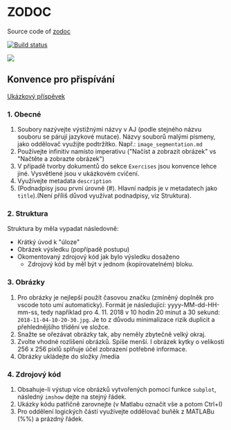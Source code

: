 # ZODOC

Source code of [zodoc](https://tesar-tech.github.io/zodoc/docs/)

[![Build status](https://ci.appveyor.com/api/projects/status/r4w78a1eurq9ktnk?svg=true)](https://ci.appveyor.com/project/tesar-tech/zodoc)

![](input/assets/img/kytka256.jpg)

## Konvence pro přispívání

[Ukázkový příspěvek](https://tesar-tech.github.io/zodoc/docs/cs/selective_blur)

### 1. Obecné

1. Soubory nazývejte výstižnými názvy v AJ (podle stejného názvu souboru se párují jazykové mutace). Názvy souborů malými písmeny, jako oddělovač využijte podtržítko. Např.: `image_segmentation.md`
2. Používejte infinitiv namísto imperativu ("Načíst a zobrazit obrázek" vs "Načtěte a zobrazte obrázek")
3. V případě tvorby dokumentů do sekce `Exercises` jsou konvence lehce jiné. Vysvětlené jsou v ukázkovém cvičení.
4. Využívejte metadata `description`
5. (Podnadpisy jsou první úrovně (#). Hlavní nadpis je v metadatech jako `title`).(Není příliš důvod využívat podnadpisy, viz Struktura).

### 2. Struktura

Struktura by měla vypadat následovně:

- Krátký úvod k "úloze"
- Obrázek výsledku (popřípadě postupu)
- Okomentovaný zdrojový kód jak bylo výsledku dosaženo
  - Zdrojový kód by měl být v jednom (kopírovatelném) bloku.

### 3. Obrázky

1. Pro obrázky je nejlepší použít časovou značku (zmíněný doplněk pro vscode toto umí automaticky). Formát je následující: yyyy-MM-dd-HH-mm-ss, tedy například pro 4. 11. 2018 v 10 hodin 20 minut a 30 sekund:  `2018-11-04-10-20-30.jpg`. Je to z důvodu minimalizace rizik duplicit a přehlednějšího třídění ve složce.
2. Snažte se ořezávat obrázky tak, aby neměly zbytečně velký okraj.
3. Zvolte vhodné rozlišení obrázků. Spíše menší. I obrázek kytky o velikosti 256 x 256 pixlů splňuje účel zobrazení potřebné informace.
4. Obrázky ukládejte do složky /media

### 4. Zdrojový kód

1. Obsahuje-li výstup více obrázků vytvořených pomocí funkce `subplot`, následný `imshow` dejte na stejný řádek.
2. Ukázky kódu patřičně zarovnejte (v Matlabu označit vše a potom Ctrl+I)
3. Pro oddělení logických částí využívejte oddělovač buňěk z MATLABu (%%) a prázdný řádek.
